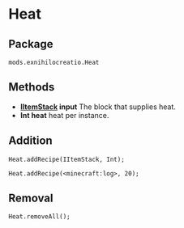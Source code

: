 # Heat

## Package

`mods.exnihilocreatio.Heat`

## Methods

- **[IItemStack](/Vanilla/Items/IItemStack/) input** The block that supplies heat.
- **Int heat** heat per instance.

## Addition

```zenscript
Heat.addRecipe(IItemStack, Int);

Heat.addRecipe(<minecraft:log>, 20);
```

## Removal 

```zenscript
Heat.removeAll();
```